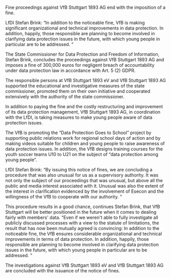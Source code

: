 Fine proceedings against VfB Stuttgart 1893 AG end with the imposition of a fine.

LfDI Stefan Brink: “In addition to the noticeable fine, VfB is making significant organizational and technical improvements in data protection. In addition, happily, those responsible are planning to become involved in clarifying data protection issues in the future, with which young people in particular are to be addressed. "

The State Commissioner for Data Protection and Freedom of Information, Stefan Brink, concludes the proceedings against VfB Stuttgart 1893 AG and imposes a fine of 300,000 euros for negligent breach of accountability under data protection law in accordance with Art. 5 (2) GDPR.

The responsible persons at VfB Stuttgart 1893 eV and VfB Stuttgart 1893 AG supported the educational and investigative measures of the state commissioner, promoted them on their own initiative and cooperated extensively with the authority of the state commissioner.

In addition to paying the fine and the costly restructuring and improvement of its data protection management, VfB Stuttgart 1893 AG, in coordination with the LfDI, is taking measures to make young people aware of data protection issues.

The VfB is promoting the “Data Protection Goes to School” project by supporting public relations work for regional school days of action and by making videos suitable for children and young people to raise awareness of data protection issues. In addition, the VfB designs training courses for the youth soccer teams U10 to U21 on the subject of “data protection among young people”.

LfDI Stefan Brink: “By issuing this notice of fines, we are concluding a procedure that was also unusual for us as a supervisory authority. It was not only the subject of our proceedings that was unusual, but above all the public and media interest associated with it. Unusual was also the extent of the interest in clarification evidenced by the involvement of Esecon and the willingness of the VfB to cooperate with our authority. "

This procedure results in a good chance, continues Stefan Brink, that VfB Stuttgart will be better positioned in the future when it comes to dealing fairly with members' data. “Even if we weren't able to fully investigate all publicly discussed processes with a view to the statute of limitations, the result that has now been mutually agreed is convincing: In addition to the noticeable fine, the VfB ensures considerable organizational and technical improvements in terms of data protection. In addition, happily, those responsible are planning to become involved in clarifying data protection issues in the future, with which young people in particular are to be addressed. "

The investigations against VfB Stuttgart 1893 eV and VfB Stuttgart 1893 AG are concluded with the issuance of the notice of fines.

